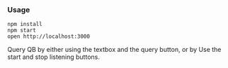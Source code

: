 
### Usage

```
npm install
npm start
open http://localhost:3000
```

Query QB by either using the textbox and the query button, or by Use the start and stop listening buttons.
